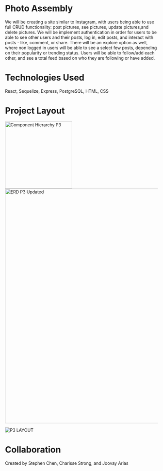 # Photo Assembly
We will be creating a site similar to Instagram, with users being able to use full CRUD functionality: post pictures, see pictures, update pictures,and delete pictures. We will be implement authentication in order for users to be able to see other users and their posts, log in, edit posts, and interact with posts - like, comment, or share. There will be an explore option as well, where non logged in users will be able to see a select few posts, depending on their popularity or trending status. Users will be able to follow/add each other, and see a total feed based on who they are following or have added.

# Technologies Used
React, Sequelize, Express, PostgreSQL, HTML, CSS

# Project Layout

<img width="221" alt="Component Hierarchy P3" src="https://user-images.githubusercontent.com/47332766/57645014-62ccbe80-758b-11e9-9211-3172ebef67eb.png">

<img width="773" alt="ERD P3 Updated" src="https://user-images.githubusercontent.com/47332766/57648711-32d5e900-7594-11e9-9b6b-1597501b75f4.png">

![P3 LAYOUT](https://user-images.githubusercontent.com/47332766/57714544-b9490400-7642-11e9-916b-fdf1720f758d.jpg)

# Collaboration
Created by Stephen Chen, Charisse Strong, and Joovay Arias
